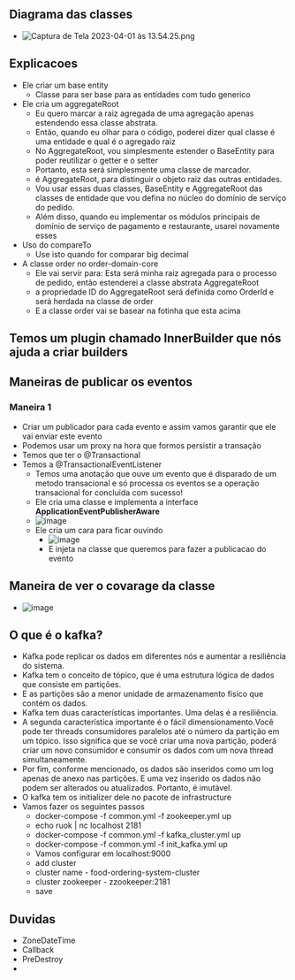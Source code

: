 ## Diagrama das classes
- ![Captura de Tela 2023-04-01 às 13.54.25.png](Captura%20de%20Tela%202023-04-01%20%C3%A0s%2013.54.25.png)

## Explicacoes
- Ele criar um base entity
  - Classe para ser base para as entidades com tudo generico
- Ele cria um aggregateRoot
  - Eu quero marcar a raiz agregada de uma agregação apenas estendendo essa classe abstrata.
  - Então, quando eu olhar para o código, poderei dizer qual classe é uma entidade e qual é o agregado raiz
  - No AggregateRoot, vou simplesmente estender o BaseEntity para poder reutilizar o getter e o setter
  - Portanto, esta será simplesmente uma classe de marcador.
  - é AggregateRoot, para distinguir o objeto raiz das outras entidades.
  - Vou usar essas duas classes, BaseEntity e AggregateRoot das classes de entidade que vou defina no núcleo do domínio de serviço do pedido.
  - Além disso, quando eu implementar os módulos principais de domínio de serviço de pagamento e restaurante, usarei novamente esses
- Uso do compareTo
  - Use isto quando for comparar big decimal
- A classe order no order-domain-core
  - Ele vai servir para: Esta será minha raiz agregada para o processo de pedido, então estenderei a classe abstrata AggregateRoot
  - a propriedade ID do AggregateRoot será definida como OrderId e será herdada na classe de order
  - E a classe order vai se basear na fotinha que esta acima
## Temos um plugin chamado InnerBuilder que nós ajuda a criar builders

## Maneiras de publicar os eventos


### Maneira 1

- Criar um publicador para cada evento e assim vamos garantir que ele vai enviar este evento
- Podemos usar um proxy  na hora que formos persistir a transação
- Temos que ter o @Transactional
- Temos a @TransactionalEventListener
  - Temos uma anotação que ouve um evento que é disparado de um metodo transacional e só processa os eventos se a operação transacional for concluida com sucesso!
  - Ele cria uma classe e implementa a interface **ApplicationEventPublisherAware**
  - ![image](https://user-images.githubusercontent.com/30422473/229913728-7527946a-6372-4c26-a3e2-8b365201b418.png)
  - Ele cria um cara para ficar ouvindo 
    - ![image](https://user-images.githubusercontent.com/30422473/229914026-3e7b9033-01b0-410d-bbb7-68c759dda88e.png)
    - E injeta na classe que queremos para fazer a publicacao do evento


## Maneira de ver o covarage da classe
- ![image](https://user-images.githubusercontent.com/30422473/229914597-c891c56c-43ef-4885-bd4c-0b73497b6e0c.png)

## O que é o kafka?
- Kafka pode replicar os dados em diferentes nós e aumentar a resiliência do sistema.
- Kafka tem o conceito de tópico, que é uma estrutura lógica de dados que consiste em partições.
- E as partições são a menor unidade de armazenamento físico que contém os dados.
- Kafka tem duas características importantes. Uma delas é a resiliência.
- A segunda característica importante é o fácil dimensionamento.Você pode ter threads consumidores paralelos até o número da partição em um tópico. Isso significa que se você criar uma nova partição, poderá criar um novo consumidor e consumir os dados com um nova thread simultaneamente.
- Por fim, conforme mencionado, os dados são inseridos como um log apenas de anexo nas partições. E uma vez inserido os dados não podem ser alterados ou atualizados. Portanto, é imutável.
- O kafka tem os initializer dele no pacote de infrastructure
- Vamos fazer os seguintes passos
  -  docker-compose -f common.yml -f zookeeper.yml up
  -  echo ruok | nc localhost 2181
  -  docker-compose -f common.yml -f kafka_cluster.yml up
  -  docker-compose -f common.yml -f init_kafka.yml up
  -  Vamos configurar em localhost:9000
    -   add cluster
    -   cluster name - food-ordering-system-cluster
    -   cluster zookeeper - zzookeeper:2181
    -   save

## Duvidas
- ZoneDateTime
- Callback
- PreDestroy
- 
